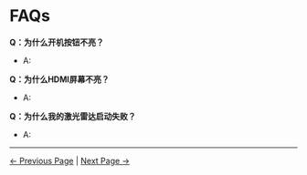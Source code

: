 # FAQs


**Q：为什么开机按钮不亮？**

- A: 

**Q：为什么HDMI屏幕不亮？**

- A: 

**Q：为什么我的激光雷达启动失败？**

- A: 

---
[← Previous Page](README.md#chapter-summary) | [Next Page →](../4-FirstInstallAndUse/README.md)


